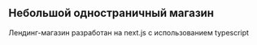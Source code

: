 ## Небольшой одностраничный магазин

Лендинг-магазин разработан на next.js с использованием typescript
